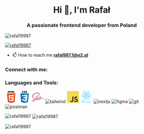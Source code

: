 <h1 align="center">Hi 👋, I'm Rafał</h1>
<h3 align="center">A passionate frontend developer from Poland</h3>

<p align="left"> <img src="https://komarev.com/ghpvc/?username=rafal19987&label=Profile%20views&color=0e75b6&style=flat" alt="rafal19987" /> </p>

<p align="left"> <a href="https://github.com/ryo-ma/github-profile-trophy"><img src="https://github-profile-trophy.vercel.app/?username=rafal19987" alt="rafal19987" /></a> </p>

- 📫 How to reach me **rafal987.1@o2.pl**

<h3 align="left">Connect with me:</h3>
<p align="left">
</p>

<h3 align="left">Languages and Tools:</h3>
<p align="left"> 
<img src="https://raw.githubusercontent.com/devicons/devicon/master/icons/html5/html5-original-wordmark.svg" alt="html5" width="40" height="40"/> 
<img src="https://raw.githubusercontent.com/devicons/devicon/master/icons/css3/css3-original-wordmark.svg" alt="css3" width="40" height="40"/> 
<img src="https://raw.githubusercontent.com/devicons/devicon/master/icons/sass/sass-original.svg" alt="sass" width="40" height="40"/>
<img src="https://www.vectorlogo.zone/logos/tailwindcss/tailwindcss-icon.svg" alt="tailwind" width="40" height="40"/>
<img src="https://raw.githubusercontent.com/devicons/devicon/master/icons/javascript/javascript-original.svg" alt="javascript" width="40" height="40"/>
<img src="https://raw.githubusercontent.com/devicons/devicon/master/icons/react/react-original-wordmark.svg" alt="react" width="40" height="40"/>
<img src="https://cdn.worldvectorlogo.com/logos/nextjs-2.svg" alt="nextjs" width="40" height="40"/>
<img src="https://www.vectorlogo.zone/logos/figma/figma-icon.svg" alt="figma" width="40" height="40"/> 
<img src="https://www.vectorlogo.zone/logos/git-scm/git-scm-icon.svg" alt="git" width="40" height="40"/>
<img src="https://www.vectorlogo.zone/logos/getpostman/getpostman-icon.svg" alt="postman" width="40" height="40"/>

<p><img align="left" src="https://github-readme-stats.vercel.app/api/top-langs?username=rafal19987&show_icons=true&locale=en&layout=compact" alt="rafal19987" /></p>

<p>&nbsp;<img align="center" src="https://github-readme-stats.vercel.app/api?username=rafal19987&show_icons=true&locale=en" alt="rafal19987" /></p>

<p><img align="center" src="https://github-readme-streak-stats.herokuapp.com/?user=rafal19987&" alt="rafal19987" /></p>
